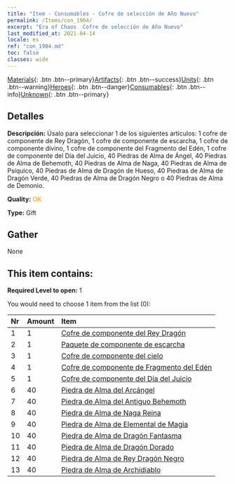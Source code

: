 ```yaml
---
title: "Item - Consumables - Cofre de selección de Año Nuevo"
permalink: /Items/con_1904/
excerpt: "Era of Chaos  Cofre de selección de Año Nuevo"
last_modified_at: 2021-04-14
locale: es
ref: "con_1904.md"
toc: false
classes: wide
---
```

 [Materials](/es/Items/){: .btn .btn--primary}[Artifacts](/es/Items/Artifacts/){: .btn .btn--success}[Units](/es/Items/Units/){: .btn .btn--warning}[Heroes](/es/Items/Heroes/){: .btn .btn--danger}[Consumables](/es/Items/Consumables/){: .btn .btn--info}[Unknown](/es/Items/Unknown/){: .btn .btn--primary}

## Detalles
 **Descripción:** Úsalo para seleccionar 1 de los siguientes artículos: 1 cofre de componente de Rey Dragón, 1 cofre de componente de escarcha, 1 cofre de componente divino, 1 cofre de componente del Fragmento del Edén, 1 cofre de componente del Día del Juicio, 40 Piedras de Alma de Ángel, 40 Piedras de Alma de Behemoth, 40 Piedras de Alma de Naga, 40 Piedras de Alma de Psíquico, 40 Piedras de Alma de Dragón de Hueso, 40 Piedras de Alma de Dragón Verde, 40 Piedras de Alma de Dragón Negro o 40 Piedras de Alma de Demonio.

 **Quality:** <span style="color: #FF8C00">OK</span>

 **Type:** Gift

## Gather

  None

## This item contains:

 **Required Level to open:** 1

 You would need to choose 1 item from the list (0):

  | Nr | Amount |     Item    |
  |:---|:-------|:------------|
  | 1 | 1 | [Cofre de componente del Rey Dragón](/es/Items/con_1348/) | 
  | 2 | 1 | [Paquete de componente de escarcha](/es/Items/con_1352/) | 
  | 3 | 1 | [Cofre de componente del cielo](/es/Items/con_1354/) | 
  | 4 | 1 | [Cofre de componente de Fragmento del Edén](/es/Items/con_1864/) | 
  | 5 | 1 | [Cofre de componente del Día del Juicio](/es/Items/con_1360/) | 
  | 6 | 40 | [Piedra de Alma del Arcángel](/es/Items/unt_288/) | 
  | 7 | 40 | [Piedra de Alma del Antiguo Behemoth](/es/Items/unt_311/) | 
  | 8 | 40 | [Piedra de Alma de Naga Reina](/es/Items/unt_325/) | 
  | 9 | 40 | [Piedra de Alma de Elemental de Magia](/es/Items/unt_347/) | 
  | 10 | 40 | [Piedra de Alma de Dragón Fantasma](/es/Items/unt_303/) | 
  | 11 | 40 | [Piedra de Alma de Dragón Dorado](/es/Items/unt_295/) | 
  | 12 | 40 | [Piedra de Alma de Rey Dragón Negro](/es/Items/unt_334/) | 
  | 13 | 40 | [Piedra de Alma de Archidiablo](/es/Items/unt_318/) | 
